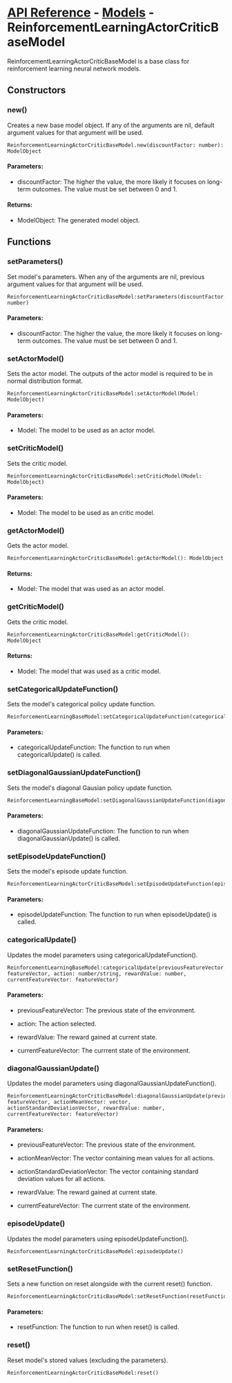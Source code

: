 # [API Reference](../../API.md) - [Models](../Models.md) - ReinforcementLearningActorCriticBaseModel

ReinforcementLearningActorCriticBaseModel is a base class for reinforcement learning neural network models.

## Constructors

### new()

Creates a new base model object. If any of the arguments are nil, default argument values for that argument will be used.

```
ReinforcementLearningActorCriticBaseModel.new(discountFactor: number): ModelObject
```

#### Parameters:

* discountFactor: The higher the value, the more likely it focuses on long-term outcomes. The value must be set between 0 and 1.

#### Returns:

* ModelObject: The generated model object.

## Functions

### setParameters()

Set model's parameters. When any of the arguments are nil, previous argument values for that argument will be used.

```
ReinforcementLearningActorCriticBaseModel:setParameters(discountFactor: number)
```

#### Parameters:

* discountFactor: The higher the value, the more likely it focuses on long-term outcomes. The value must be set between 0 and 1.

### setActorModel()

Sets the actor model. The outputs of the actor model is required to be in normal distribution format.

```
ReinforcementLearningActorCriticBaseModel:setActorModel(Model: ModelObject)
```

#### Parameters:

* Model: The model to be used as an actor model.

### setCriticModel()

Sets the critic model.

```
ReinforcementLearningActorCriticBaseModel:setCriticModel(Model: ModelObject)
```

#### Parameters:

* Model: The model to be used as an critic model.

### getActorModel()

Gets the actor model.

```
ReinforcementLearningActorCriticBaseModel:getActorModel(): ModelObject
```

#### Returns:

* Model: The model that was used as an actor model.

### getCriticModel()

Gets the critic model.

```
ReinforcementLearningActorCriticBaseModel:getCriticModel(): ModelObject
```

#### Returns:

* Model: The model that was used as a critic model.

### setCategoricalUpdateFunction()

Sets the model's categorical policy update function.

```
ReinforcementLearningBaseModel:setCategoricalUpdateFunction(categoricalUpdateFunction)
```

#### Parameters:

* categoricalUpdateFunction: The function to run when categoricalUpdate() is called.

### setDiagonalGaussianUpdateFunction()

Sets the model's diagonal Gausian policy update function.

```
ReinforcementLearningBaseModel:setDiagonalGaussianUpdateFunction(diagonalGaussianUpdateFunction)
```

#### Parameters:

* diagonalGaussianUpdateFunction: The function to run when diagonalGaussianUpdate() is called.

### setEpisodeUpdateFunction()

Sets the model's episode update function.

```
ReinforcementLearningActorCriticBaseModel:setEpisodeUpdateFunction(episodeUpdateFunction)
```

#### Parameters:

* episodeUpdateFunction: The function to run when episodeUpdate() is called.

### categoricalUpdate()

Updates the model parameters using categoricalUpdateFunction().

```
ReinforcementLearningBaseModel:categoricalUpdate(previousFeatureVector: featureVector, action: number/string, rewardValue: number, currentFeatureVector: featureVector)
```

#### Parameters:

* previousFeatureVector: The previous state of the environment.

* action: The action selected.

* rewardValue: The reward gained at current state.

* currentFeatureVector: The currrent state of the environment.

### diagonalGaussianUpdate()

Updates the model parameters using diagonalGaussianUpdateFunction().

```
ReinforcementLearningActorCriticBaseModel:diagonalGaussianUpdate(previousFeatureVector: featureVector, actionMeanVector: vector, actionStandardDeviationVector, rewardValue: number, currentFeatureVector: featureVector)
```

#### Parameters:

* previousFeatureVector: The previous state of the environment.

* actionMeanVector: The vector containing mean values for all actions.

* actionStandardDeviationVector: The vector containing standard deviation values for all actions.

* rewardValue: The reward gained at current state.

* currentFeatureVector: The currrent state of the environment.

### episodeUpdate()

Updates the model parameters using episodeUpdateFunction().

```
ReinforcementLearningActorCriticBaseModel:episodeUpdate()
```

### setResetFunction()

Sets a new function on reset alongside with the current reset() function. 

```
ReinforcementLearningActorCriticBaseModel:setResetFunction(resetFunction)
```

#### Parameters:

* resetFunction: The function to run when reset() is called.

### reset()

Reset model's stored values (excluding the parameters).

```
ReinforcementLearningActorCriticBaseModel:reset()
```
